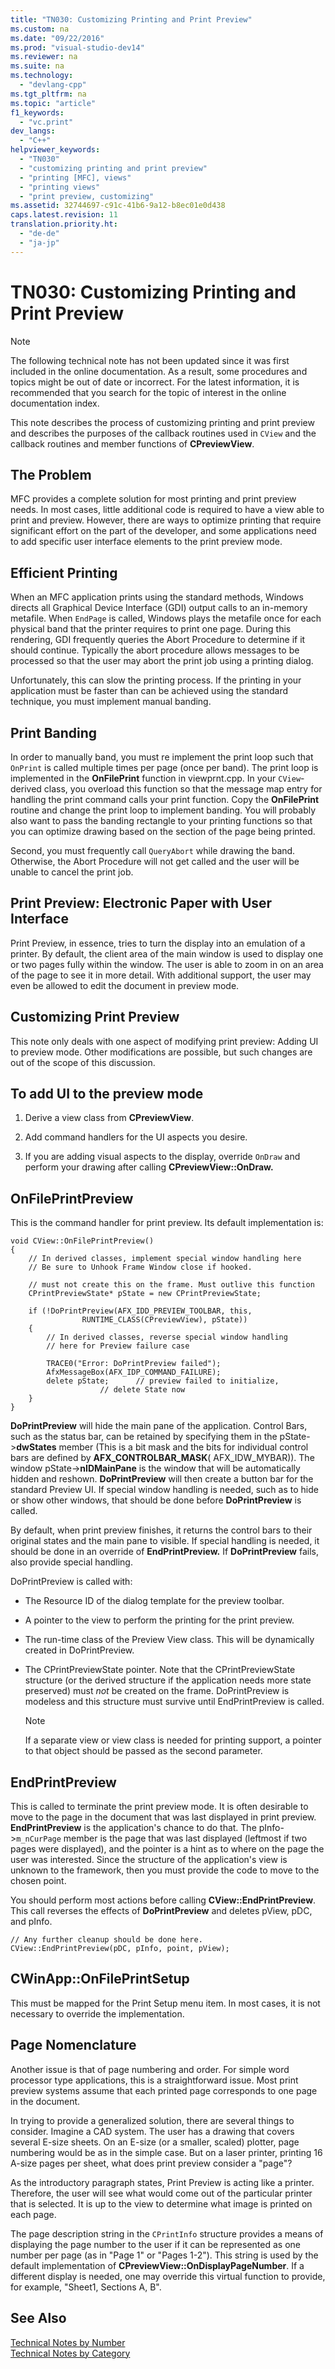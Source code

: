 ```yaml
---
title: "TN030: Customizing Printing and Print Preview"
ms.custom: na
ms.date: "09/22/2016"
ms.prod: "visual-studio-dev14"
ms.reviewer: na
ms.suite: na
ms.technology: 
  - "devlang-cpp"
ms.tgt_pltfrm: na
ms.topic: "article"
f1_keywords: 
  - "vc.print"
dev_langs: 
  - "C++"
helpviewer_keywords: 
  - "TN030"
  - "customizing printing and print preview"
  - "printing [MFC], views"
  - "printing views"
  - "print preview, customizing"
ms.assetid: 32744697-c91c-41b6-9a12-b8ec01e0d438
caps.latest.revision: 11
translation.priority.ht: 
  - "de-de"
  - "ja-jp"
---
```

# TN030: Customizing Printing and Print Preview
> [!NOTE]
>  The following technical note has not been updated since it was first included in the online documentation. As a result, some procedures and topics might be out of date or incorrect. For the latest information, it is recommended that you search for the topic of interest in the online documentation index.  
  
 This note describes the process of customizing printing and print preview and describes the purposes of the callback routines used in `CView` and the callback routines and member functions of **CPreviewView**.  
  
## The Problem  
 MFC provides a complete solution for most printing and print preview needs. In most cases, little additional code is required to have a view able to print and preview. However, there are ways to optimize printing that require significant effort on the part of the developer, and some applications need to add specific user interface elements to the print preview mode.  
  
## Efficient Printing  
 When an MFC application prints using the standard methods, Windows directs all Graphical Device Interface (GDI) output calls to an in-memory metafile. When `EndPage` is called, Windows plays the metafile once for each physical band that the printer requires to print one page. During this rendering, GDI frequently queries the Abort Procedure to determine if it should continue. Typically the abort procedure allows messages to be processed so that the user may abort the print job using a printing dialog.  
  
 Unfortunately, this can slow the printing process. If the printing in your application must be faster than can be achieved using the standard technique, you must implement manual banding.  
  
## Print Banding  
 In order to manually band, you must re implement the print loop such that `OnPrint` is called multiple times per page (once per band). The print loop is implemented in the **OnFilePrint** function in viewprnt.cpp. In your `CView`-derived class, you overload this function so that the message map entry for handling the print command calls your print function. Copy the **OnFilePrint** routine and change the print loop to implement banding. You will probably also want to pass the banding rectangle to your printing functions so that you can optimize drawing based on the section of the page being printed.  
  
 Second, you must frequently call `QueryAbort` while drawing the band. Otherwise, the Abort Procedure will not get called and the user will be unable to cancel the print job.  
  
## Print Preview: Electronic Paper with User Interface  
 Print Preview, in essence, tries to turn the display into an emulation of a printer. By default, the client area of the main window is used to display one or two pages fully within the window. The user is able to zoom in on an area of the page to see it in more detail. With additional support, the user may even be allowed to edit the document in preview mode.  
  
## Customizing Print Preview  
 This note only deals with one aspect of modifying print preview: Adding UI to preview mode. Other modifications are possible, but such changes are out of the scope of this discussion.  
  
## To add UI to the preview mode  
  
1.  Derive a view class from **CPreviewView**.  
  
2.  Add command handlers for the UI aspects you desire.  
  
3.  If you are adding visual aspects to the display, override `OnDraw` and perform your drawing after calling **CPreviewView::OnDraw.**  
  
## OnFilePrintPreview  
 This is the command handler for print preview. Its default implementation is:  
  
```  
void CView::OnFilePrintPreview()  
{  
    // In derived classes, implement special window handling here  
    // Be sure to Unhook Frame Window close if hooked.  
  
    // must not create this on the frame. Must outlive this function  
    CPrintPreviewState* pState = new CPrintPreviewState;  
  
    if (!DoPrintPreview(AFX_IDD_PREVIEW_TOOLBAR, this,  
                RUNTIME_CLASS(CPreviewView), pState))  
    {  
        // In derived classes, reverse special window handling  
        // here for Preview failure case  
  
        TRACE0("Error: DoPrintPreview failed");  
        AfxMessageBox(AFX_IDP_COMMAND_FAILURE);  
        delete pState;      // preview failed to initialize,   
                    // delete State now  
    }  
}  
```  
  
 **DoPrintPreview** will hide the main pane of the application. Control Bars, such as the status bar, can be retained by specifying them in the pState->**dwStates** member (This is a bit mask and the bits for individual control bars are defined by **AFX_CONTROLBAR_MASK**( AFX_IDW_MYBAR)). The window pState->**nIDMainPane** is the window that will be automatically hidden and reshown. **DoPrintPreview** will then create a button bar for the standard Preview UI. If special window handling is needed, such as to hide or show other windows, that should be done before **DoPrintPreview** is called.  
  
 By default, when print preview finishes, it returns the control bars to their original states and the main pane to visible. If special handling is needed, it should be done in an override of **EndPrintPreview.** If **DoPrintPreview** fails, also provide special handling.  
  
 DoPrintPreview is called with:  
  
-   The Resource ID of the dialog template for the preview toolbar.  
  
-   A pointer to the view to perform the printing for the print preview.  
  
-   The run-time class of the Preview View class. This will be dynamically created in DoPrintPreview.  
  
-   The CPrintPreviewState pointer. Note that the CPrintPreviewState structure (or the derived structure if the application needs more state preserved) must *not* be created on the frame. DoPrintPreview is modeless and this structure must survive until EndPrintPreview is called.  
  
    > [!NOTE]
    >  If a separate view or view class is needed for printing support, a pointer to that object should be passed as the second parameter.  
  
## EndPrintPreview  
 This is called to terminate the print preview mode. It is often desirable to move to the page in the document that was last displayed in print preview. **EndPrintPreview** is the application's chance to do that. The pInfo->`m_nCurPage` member is the page that was last displayed (leftmost if two pages were displayed), and the pointer is a hint as to where on the page the user was interested. Since the structure of the application's view is unknown to the framework, then you must provide the code to move to the chosen point.  
  
 You should perform most actions before calling **CView::EndPrintPreview**. This call reverses the effects of **DoPrintPreview** and deletes pView, pDC, and pInfo.  
  
```  
// Any further cleanup should be done here.  
CView::EndPrintPreview(pDC, pInfo, point, pView);  
```  
  
## CWinApp::OnFilePrintSetup  
 This must be mapped for the Print Setup menu item. In most cases, it is not necessary to override the implementation.  
  
## Page Nomenclature  
 Another issue is that of page numbering and order. For simple word processor type applications, this is a straightforward issue. Most print preview systems assume that each printed page corresponds to one page in the document.  
  
 In trying to provide a generalized solution, there are several things to consider. Imagine a CAD system. The user has a drawing that covers several E-size sheets. On an E-size (or a smaller, scaled) plotter, page numbering would be as in the simple case. But on a laser printer, printing 16 A-size pages per sheet, what does print preview consider a "page"?  
  
 As the introductory paragraph states, Print Preview is acting like a printer. Therefore, the user will see what would come out of the particular printer that is selected. It is up to the view to determine what image is printed on each page.  
  
 The page description string in the `CPrintInfo` structure provides a means of displaying the page number to the user if it can be represented as one number per page (as in "Page 1" or "Pages 1-2"). This string is used by the default implementation of **CPreviewView::OnDisplayPageNumber**. If a different display is needed, one may override this virtual function to provide, for example, "Sheet1, Sections A, B".  
  
## See Also  
 [Technical Notes by Number](../vs140/technical-notes-by-number.md)   
 [Technical Notes by Category](../vs140/technical-notes-by-category.md)